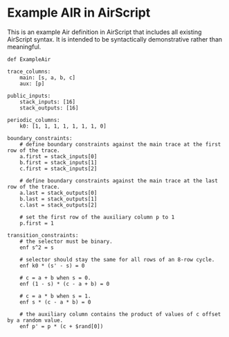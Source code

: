 # Example AIR in AirScript

This is an example Air definition in AirScript that includes all existing AirScript syntax. It is intended to be syntactically demonstrative rather than meaningful.

```
def ExampleAir

trace_columns:
    main: [s, a, b, c]
    aux: [p]

public_inputs:
    stack_inputs: [16]
    stack_outputs: [16]

periodic_columns:
    k0: [1, 1, 1, 1, 1, 1, 1, 0]

boundary_constraints:
    # define boundary constraints against the main trace at the first row of the trace.
    a.first = stack_inputs[0]
    b.first = stack_inputs[1]
    c.first = stack_inputs[2]

    # define boundary constraints against the main trace at the last row of the trace.
    a.last = stack_outputs[0]
    b.last = stack_outputs[1]
    c.last = stack_outputs[2]

    # set the first row of the auxiliary column p to 1
    p.first = 1

transition_constraints:
    # the selector must be binary.
    enf s^2 = s

    # selector should stay the same for all rows of an 8-row cycle.
    enf k0 * (s' - s) = 0

    # c = a + b when s = 0.
    enf (1 - s) * (c - a + b) = 0

    # c = a * b when s = 1.
    enf s * (c - a * b) = 0

    # the auxiliary column contains the product of values of c offset by a random value.
    enf p' = p * (c + $rand[0])
```
